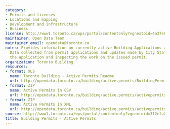 ```yaml
---
category:
- Permits and licenses
- Locations and mapping
- Development and infrastructure
- Business
license: http://www1.toronto.ca/wps/portal/contentonly?vgnextoid=4a37e03bb8d1e310VgnVCM10000071d60f89RCRD
maintainer: Open Data Team
maintainer_email: opendata@toronto.ca
notes: Provides information on currently active Building Applications and Permits.
  Data collected from permit applications and updates made by City Staff when reviewing
  the application and inspecting the work on the issued permit.
organization: Toronto Building
resources:
- format: XLS
  name: Toronto Building - Active Permits Readme
  url: http://opendata.toronto.ca/building/active.permits/BuildingPermitsActiveReadme.xls
- format: ZIP
  name: Active Permits in CSV
  url: http://opendata.toronto.ca/building/active.permits/activepermits_csv.zip
- format: ZIP
  name: Active Permits in XML
  url: http://opendata.toronto.ca/building/active.permits/activepermits.zip
source: http://www1.toronto.ca/wps/portal/contentonly?vgnextoid=312cfa24d5e83310VgnVCM1000003dd60f89RCRD&vgnextchannel=1a66e03bb8d1e310VgnVCM10000071d60f89RCRD
title: Building Permits - Active Permits
---
```

